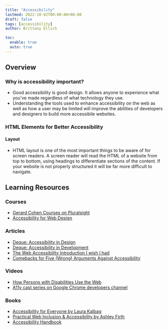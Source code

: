 ```yaml
---
title: "Accessibility"
lastmod: 2022-10-02T00:00:00+08:00
draft: false
tags: [accessibility]
author: Brittany Ellich

toc:
  enable: true
  auto: true
---
```


## Overview

### Why is accessibility important?

* Good accessibility is good design. It allows anyone to experience what you've made regardless of what technology they use.
* Understanding the tools used to enhance accessibility on the web as well as how a user may be limited will improve the abilities of developers and designers to build more accessibile websites.

### HTML Elements for Better Accessibility

#### Layout

* HTML layout is one of the most important things to be aware of for screen readers. A screen reader will read the HTML of a website from top to bottom, using headings to differentiate sections of the content. If your website is not properly structured it will be far more difficult to navigate.

## Learning Resources

### Courses

* [Gerard Cohen Courses on Pluralsight](https://gerardkcohen.me/courses/courses.html)
* [Accessibility for Web Design](https://www.linkedin.com/learning/accessibility-for-web-design/welcome?u=3322)

### Articles

* [Deque: Accessibility in Design](https://www.deque.com/accessible-design/)
* [Deque: Accessibility in Development](https://www.deque.com/accessible-development/)
* [The Web Accessibility Introduction I wish I had](https://dev.to/maxwell_dev/the-web-accessibility-introduction-i-wish-i-had-4ope)
* [Comebacks for Five (Wrong) Arguments Against Accessibility](https://dev.to/maxwell_dev/comebacks-for-five-wrong-arguments-against-accessibility-5g5j)

### Videos

* [How Persons with Disabilities Use the Web](https://accessibility.deque.com/on-demand-how-persons-with-disabilities-use-the-web)
* [A11y cast series on Google Chrome developers channel](https://www.youtube.com/watch?v=HtTyRajRuyY&list=PLNYkxOF6rcICWx0C9LVWWVqvHlYJyqw7g)

### Books

* [Accessibility for Everyone by Laura Kalbag](https://abookapart.com/products/accessibility-for-everyone)
* [Practical Web Inclusion & Accessibility by Ashley Firth](https://learna11y.com/)
* [Accessibility Handbook](https://www.oreilly.com/library/view/accessibility-handbook/9781449322847/)
